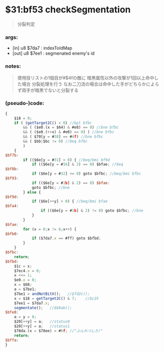 ﻿
# $31:bf53 checkSegmentation	



>分裂判定


### args:
+ [in] u8 $7da7 : indexToIdMap
+ [out] u8 $7ee1 : segmenated enemy's id

### notes:
>使用技リストの1個目が#$4fの敵に
>暗黒属性以外の攻撃が1回以上命中した場合
>分裂処理を行う
>なお二刀流の場合は命中した手がどちらかによらず両手が暗黒でないと分裂する

### (pseudo-)code:
```js
{
	$18 = 0;
	if ( (getTarget2C() < 0) //bpl bfbc
		&& ( ($e0.(x = $64) & #e8) == 0) //bne bfbc
		&& ( ($e0.(++x) & #e0) == 0) ) //bne bfbc
		&& ( $70[y = #38] == #4f) //bne bfbc
		&& ( $bb|$bc != 0) //beq bfbc
		)
	{
$bf7b:
		if (($6e[y = #31] > 0) { //beq/bmi bf9d
			if (($6e[y = #16] & 2) == 0) $bfae; //beq
$bf8b:
			if ($6e[y = #32] <= 0) goto $bfbc; //beq/bmi bfbc
$bf93:
			if (($6e[y = #1b] & 2) == 0) $bfae:
			goto $bfbc;	//bne
		} else {
$bf9d:		
			if ($6e[++y] > 0) { //beq/bmi bfae
$bfa4:
				if (($6e[y = #1b] & 2) != 0) goto $bfbc; //bne
			}
		}
$bfae:
		for (x = 0;x != 6;x++) {
$bfb0:
			if ($7da7.x == #ff) goto $bfbd;
		}
	}
$bfbc:
	return;
$bfbd:
	$1c = x;
	$7ec4.x = 0;
	x <<= 1;
	$e0.x = 0;
	x = $68;
	a = $7be1;
	$7be1 = andNotBitX();	//$fd2c();
	x = $18 = getTarget2C() & 7;	//bc25
	$7ee1 = $7da7.x;
	segmentate();	//$b9ab();
$bfe8:
	a = y = 0;
	$20[++y] = a;	//status0
	$20[++y] = a;	//status1
	$78da.(x = $78ee) = #6f; //"ぶんれつした!"
	return;
$bffa:
}
```



